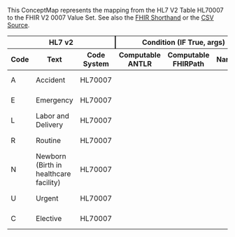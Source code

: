 
This ConceptMap represents the mapping from the HL7 V2 Table HL70007 to the FHIR V2 0007 Value Set. See also the <a href='https://github.com/HL7/v2-to-fhir/blob/master/tank/Table HL70007 to V2 0007.fsh'>FHIR Shorthand</a> or the <a href='https://github.com/HL7/v2-to-fhir/blob/master/mappings/codesystems/HL7 Concept Map_ AdmissionType - Sheet1.csv'>CSV Source</a>.
<table class='grid'><thead>
<tr><th colspan='3' style='border-right: 2px solid black;'>HL7 v2</th><th colspan='3' style='border-right: 2px solid black;'>Condition (IF True, args)</th><th colspan='4'>HL7 FHIR</th><th rowspan='2'>Comments</th></tr>
<tr><th>Code</th><th>Text</th><th>Code System</th><th>Computable ANTLR</th><th>Computable FHIRPath</th><th>Narrative</th><th>Code</th><th>Proposed Extension</th><th>Display</th><th>Code System</th></tr></thead>
<tbody>
<tr><td>A</td><td>Accident</td><td style='border-right: 2px'>HL70007</td><td style='border-right: 2px'></td><td style='border-right: 2px'></td><td style='border-right: 2px'></td><td>A</td><td style='border-right: 2px'></td><td>Accident</td><td><a href='https://hl7.org/fhir/R4/v2/0007/index.html'>http://terminology.hl7.org/CodeSystem/v2-0007</a></td><td style='border-right: 2px'></td></tr>
<tr><td>E</td><td>Emergency</td><td style='border-right: 2px'>HL70007</td><td style='border-right: 2px'></td><td style='border-right: 2px'></td><td style='border-right: 2px'></td><td>E</td><td style='border-right: 2px'></td><td>Emergency</td><td><a href='https://hl7.org/fhir/R4/v2/0007/index.html'>http://terminology.hl7.org/CodeSystem/v2-0007</a></td><td style='border-right: 2px'></td></tr>
<tr><td>L</td><td>Labor and Delivery</td><td style='border-right: 2px'>HL70007</td><td style='border-right: 2px'></td><td style='border-right: 2px'></td><td style='border-right: 2px'></td><td>L</td><td style='border-right: 2px'></td><td>Labor and Delivery</td><td><a href='https://hl7.org/fhir/R4/v2/0007/index.html'>http://terminology.hl7.org/CodeSystem/v2-0007</a></td><td style='border-right: 2px'></td></tr>
<tr><td>R</td><td>Routine</td><td style='border-right: 2px'>HL70007</td><td style='border-right: 2px'></td><td style='border-right: 2px'></td><td style='border-right: 2px'></td><td>R</td><td style='border-right: 2px'></td><td>Routine</td><td><a href='https://hl7.org/fhir/R4/v2/0007/index.html'>http://terminology.hl7.org/CodeSystem/v2-0007</a></td><td style='border-right: 2px'></td></tr>
<tr><td>N</td><td>Newborn (Birth in healthcare facility)</td><td style='border-right: 2px'>HL70007</td><td style='border-right: 2px'></td><td style='border-right: 2px'></td><td style='border-right: 2px'></td><td>N</td><td style='border-right: 2px'></td><td>Newborn (Birth in healthcare facility)</td><td><a href='https://hl7.org/fhir/R4/v2/0007/index.html'>http://terminology.hl7.org/CodeSystem/v2-0007</a></td><td style='border-right: 2px'></td></tr>
<tr><td>U</td><td>Urgent</td><td style='border-right: 2px'>HL70007</td><td style='border-right: 2px'></td><td style='border-right: 2px'></td><td style='border-right: 2px'></td><td>U</td><td style='border-right: 2px'></td><td>Urgent</td><td><a href='https://hl7.org/fhir/R4/v2/0007/index.html'>http://terminology.hl7.org/CodeSystem/v2-0007</a></td><td style='border-right: 2px'></td></tr>
<tr><td>C</td><td>Elective</td><td style='border-right: 2px'>HL70007</td><td style='border-right: 2px'></td><td style='border-right: 2px'></td><td style='border-right: 2px'></td><td>C</td><td style='border-right: 2px'></td><td>Elective</td><td><a href='https://hl7.org/fhir/R4/v2/0007/index.html'>http://terminology.hl7.org/CodeSystem/v2-0007</a></td><td style='border-right: 2px'></td></tr>
</tbody></table>
